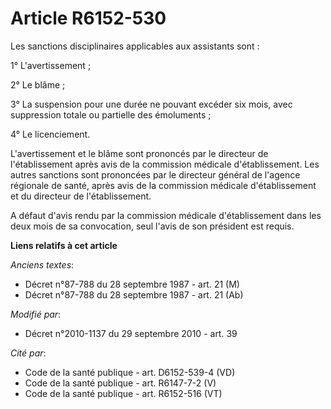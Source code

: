 # Article R6152-530

Les sanctions disciplinaires applicables aux assistants sont :

1° L'avertissement ;

2° Le blâme ;

3° La suspension pour une durée ne pouvant excéder six mois, avec suppression totale ou partielle des émoluments ;

4° Le licenciement.

L'avertissement et le blâme sont prononcés par le directeur de l'établissement après avis de la commission médicale
d'établissement. Les autres sanctions sont prononcées par le directeur général de l'agence régionale de santé, après avis de
la commission médicale d'établissement et du directeur de l'établissement.

A défaut d'avis rendu par la commission médicale d'établissement dans les deux mois de sa convocation, seul l'avis de son
président est requis.

**Liens relatifs à cet article**

_Anciens textes_:

  - Décret n°87-788 du 28 septembre 1987 - art. 21 (M)
  - Décret n°87-788 du 28 septembre 1987 - art. 21 (Ab)

_Modifié par_:

  - Décret n°2010-1137 du 29 septembre 2010 - art. 39

_Cité par_:

  - Code de la santé publique - art. D6152-539-4 (VD)
  - Code de la santé publique - art. R6147-7-2 (V)
  - Code de la santé publique - art. R6152-516 (VT)
